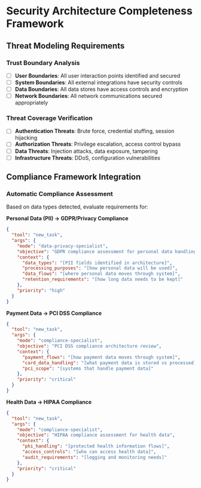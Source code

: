 # Security Architecture Completeness Framework

## Threat Modeling Requirements

### Trust Boundary Analysis
- [ ] **User Boundaries**: All user interaction points identified and secured
- [ ] **System Boundaries**: All external integrations have security controls
- [ ] **Data Boundaries**: All data stores have access controls and encryption
- [ ] **Network Boundaries**: All network communications secured appropriately

### Threat Coverage Verification
- [ ] **Authentication Threats**: Brute force, credential stuffing, session hijacking
- [ ] **Authorization Threats**: Privilege escalation, access control bypass
- [ ] **Data Threats**: Injection attacks, data exposure, tampering
- [ ] **Infrastructure Threats**: DDoS, configuration vulnerabilities

## Compliance Framework Integration

### Automatic Compliance Assessment
Based on data types detected, evaluate requirements for:

**Personal Data (PII) → GDPR/Privacy Compliance**
```json
{
  "tool": "new_task",
  "args": {
    "mode": "data-privacy-specialist", 
    "objective": "GDPR compliance assessment for personal data handling",
    "context": {
      "data_types": "[PII fields identified in architecture]",
      "processing_purposes": "[how personal data will be used]",
      "data_flows": "[where personal data moves through system]",
      "retention_requirements": "[how long data needs to be kept]"
    },
    "priority": "high"
  }
}
```

**Payment Data → PCI DSS Compliance**
```json
{
  "tool": "new_task",
  "args": {
    "mode": "compliance-specialist",
    "objective": "PCI DSS compliance architecture review",
    "context": {
      "payment_flows": "[how payment data moves through system]",
      "card_data_handling": "[what payment data is stored vs processed]",
      "pci_scope": "[systems that handle payment data]"
    },
    "priority": "critical"
  }
}
```

**Health Data → HIPAA Compliance**
```json
{
  "tool": "new_task",
  "args": {
    "mode": "compliance-specialist",
    "objective": "HIPAA compliance assessment for health data",
    "context": {
      "phi_handling": "[protected health information flows]",
      "access_controls": "[who can access health data]",
      "audit_requirements": "[logging and monitoring needs]"
    },
    "priority": "critical"
  }
}
```
